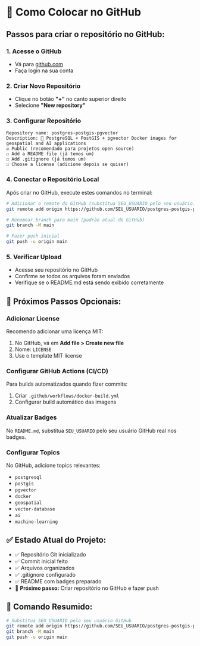 # 🚀 Como Colocar no GitHub

## Passos para criar o repositório no GitHub:

### 1. **Acesse o GitHub**
- Vá para [github.com](https://github.com)
- Faça login na sua conta

### 2. **Criar Novo Repositório**
- Clique no botão **"+"** no canto superior direito
- Selecione **"New repository"**

### 3. **Configurar Repositório**
```
Repository name: postgres-postgis-pgvector
Description: 🐘 PostgreSQL + PostGIS + pgvector Docker images for geospatial and AI applications
☑️ Public (recomendado para projetos open source)
☐ Add a README file (já temos um)
☐ Add .gitignore (já temos um)
☐ Choose a license (adicione depois se quiser)
```

### 4. **Conectar o Repositório Local**
Após criar no GitHub, execute estes comandos no terminal:

```bash
# Adicionar o remote do GitHub (substitua SEU_USUARIO pelo seu usuário)
git remote add origin https://github.com/SEU_USUARIO/postgres-postgis-pgvector.git

# Renomear branch para main (padrão atual do GitHub)
git branch -M main

# Fazer push inicial
git push -u origin main
```

### 5. **Verificar Upload**
- Acesse seu repositório no GitHub
- Confirme se todos os arquivos foram enviados
- Verifique se o README.md está sendo exibido corretamente

## 📝 **Próximos Passos Opcionais:**

### **Adicionar License**
Recomendo adicionar uma licença MIT:
1. No GitHub, vá em **Add file > Create new file**
2. Nome: `LICENSE`
3. Use o template MIT license

### **Configurar GitHub Actions (CI/CD)**
Para builds automatizados quando fizer commits:
1. Criar `.github/workflows/docker-build.yml`
2. Configurar build automático das imagens

### **Atualizar Badges**
No `README.md`, substitua `SEU_USUARIO` pelo seu usuário GitHub real nos badges.

### **Configurar Topics**
No GitHub, adicione topics relevantes:
- `postgresql`
- `postgis`
- `pgvector`
- `docker`
- `geospatial`
- `vector-database`
- `ai`
- `machine-learning`

## ✅ **Estado Atual do Projeto:**
- ✅ Repositório Git inicializado
- ✅ Commit inicial feito
- ✅ Arquivos organizados
- ✅ .gitignore configurado
- ✅ README com badges preparado
- 🔄 **Próximo passo:** Criar repositório no GitHub e fazer push

## 🎯 **Comando Resumido:**
```bash
# Substitua SEU_USUARIO pelo seu usuário GitHub
git remote add origin https://github.com/SEU_USUARIO/postgres-postgis-pgvector.git
git branch -M main
git push -u origin main
```
